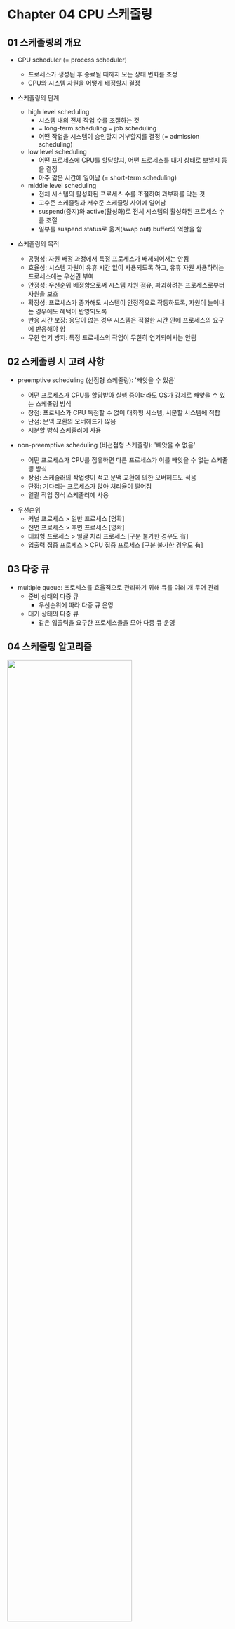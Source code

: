 # Chapter 04 CPU 스케줄링

## 01 스케줄링의 개요

* CPU scheduler (= process scheduler)
  - 프로세스가 생성된 후 종료될 때까지 모든 상태 변화를 조정
  - CPU와 시스템 자원을 어떻게 배정할지 결정

* 스케줄링의 단계
  * high level scheduling
    - 시스템 내의 전체 작업 수를 조절하는 것
    - = long-term scheduling = job scheduling
    - 어떤 작업을 시스템이 승인할지 거부할지를 결정 (= admission scheduling)
  * low level scheduling
    - 어떤 프로세스에 CPU를 할당할지, 어떤 프로세스를 대기 상태로 보낼지 등을 결정
    - 아주 짧은 시간에 일어남 (= short-term scheduling)
  * middle level scheduling
    - 전체 시스템의 활성화된 프로세스 수를 조절하여 과부하를 막는 것
    - 고수준 스케줄링과 저수준 스케줄링 사이에 일어남
    - suspend(중지)와 active(활성화)로 전체 시스템의 활성화된 프로세스 수를 조절
    - 일부를 suspend status로 옮겨(swap out) buffer의 역할을 함

* 스케줄링의 목적
  - 공평성: 자원 배정 과정에서 특정 프로세스가 배제되어서는 안됨
  - 효율성: 시스템 자원이 유휴 시간 없이 사용되도록 하고, 유휴 자원 사용하려는 프로세스에는 우선권 부여
  - 안정성: 우선순위 배정함으로써 시스템 자원 점유, 파괴하려는 프로세스로부터 자원을 보호
  - 확장성: 프로세스가 증가해도 시스템이 안정적으로 작동하도록, 자원이 늘어나는 경우에도 혜택이 반영되도록
  - 반응 시간 보장: 응답이 없는 경우 시스템은 적절한 시간 안에 프로세스의 요구에 반응해야 함
  - 무한 연기 방지: 특정 프로세스의 작업이 무한히 연기되어서는 안됨

## 02 스케줄링 시 고려 사항

- preemptive scheduling (선점형 스케줄링): '빼앗을 수 있음'
  - 어떤 프로세스가 CPU를 할당받아 실행 중이더라도 OS가 강제로 빼앗을 수 있는 스케줄링 방식
  - 장점: 프로세스가 CPU 독점할 수 없어 대화형 시스템, 시분할 시스템에 적합
  - 단점: 문맥 교환의 오버헤드가 많음
  - 시분할 방식 스케줄러에 사용

- non-preemptive scheduling (비선점형 스케줄링): '빼앗을 수 없음'
  - 어떤 프로세스가 CPU를 점유하면 다른 프로세스가 이를 빼앗을 수 없는 스케줄링 방식
  - 장점: 스케줄러의 작업량이 적고 문맥 교환에 의한 오버헤드도 적음
  - 단점: 기다리는 프로세스가 많아 처리율이 떨어짐
  - 일괄 작업 장식 스케줄러에 사용

* 우선순위
  - 커널 프로세스 > 일반 프로세스 [명확]
  - 전면 프로세스 > 후면 프로세스 [명확]
  - 대화형 프로세스 > 일괄 처리 프로세스 [구분 불가한 경우도 有]
  - 입출력 집중 프로세스 > CPU 집중 프로세스 [구분 불가한 경우도 有]

## 03 다중 큐

- multiple queue: 프로세스를 효율적으로 관리하기 위해 큐를 여러 개 두어 관리
  - 준비 상태의 다중 큐
    - 우선순위에 따라 다중 큐 운영
  - 대기 상태의 다중 큐
    - 같은 입출력을 요구한 프로세스들을 모아 다중 큐 운영

## 04 스케줄링 알고리즘

<img src = "https://user-images.githubusercontent.com/23165155/109760631-5d45da00-7c32-11eb-9a21-7631745a20b0.PNG" width = "75%">

* FCFS(First Come First Service) scheduling
  - 준비 큐에 도착한 순서대로 CPU 할당. 큐 하나라 모든 프로세스의 우선순위가 동일함
  - 장점: 알고리즘이 단순하고 공평함
  - 단점: convoy effect(호위 효과)- 실행시간 긴 프로세스가 CPU 차지하면 다른 프로세스는 하염없이 기다려 효율성 떨어짐

* SJF(Shortest Job First) scheduling
  - 준비 큐에 있는 프로세스 중 실행 시간이 가장 짧은 작업부터 CPU 할당
  - 장점: convoy effect를 완화하여 시스템 효율성을 높임
  - 단점
    - OS가 프로세스 종료 시간을 정확하게 예측하기 어려움
    - starvation: aging을 통해 완화

* HRN(Highest Response Ratio Next) scheduling
  - 대기시간과 CPU 사용 시간을 고려하여 우선순위를 결정
  - 우선순위

    <img src = "https://user-images.githubusercontent.com/23165155/109764043-56b96180-7c36-11eb-9d70-2f9066f1a877.PNG" width = "30%">
    
      - 대기시간 ↓↓, CPU 사용시간 ↑↑ -> 우선순위 ↑↑
  - 장점: starvation 완화
  - 단점: 여전히 공평성이 위배되어 많이 사용하지 않음

* RR(Round Robin) scheduling
  - 타임 슬라이스 동안 작업을 완료하지 못하면 준비 큐 맨 뒤(tail)로 가서 자기 차례 기다리는 방식 (우선순위X)
  - 장점: convoy effect 완화
  - 단점: 문맥 교환
    - 타임 슬라이스 큰 경우: FCFS 스케줄링과 다를 게 없어짐
    - 타임 슬라이스 작은 경우: 문맥 교환 너무 자주 일어나 시간 낭비, 성능 떨어짐

* SRT(Shortest Remaining Time) scheduling
  - 기본적으로 RR 사용, 남아 있는 작업 시간이 가장 적은 프로세스를 선택
  - 장점: 성능은 좋을 수 있음
  - 단점: 남은 시간을 주기적으로 계산, 문맥교환 등 추가 작업, 마찬가지로 OS가 프로세스 종료시간 예측 어렵고, starvation

* priority scheduling
  - 비선점형 방식과 선점형 방식에 모두 적용할 수 있음
    - (비선점형 방식) SJF scheduling: 작업 시간 짧은 프로세스에 높은 우선순위 부여
    - (비선점형 방식) HRN scheduling: 작업 시간 짧거나 대기 시간 긴 프로세스에 높은 우선순위 부여
    - (선점형 방식) SRT scheduling: 남은 시간이 짦은 프로세스에 높은 우선순위 부여
  - 고정 우선순위 알고리즘
    - 한 번 우선순위 부여받으면 고정됨. 변하는 시스템 상황 반영 못해 효율성 떨어짐
  - 변동 우선순위 알고리즘
    - 일정 시간마다 우선순위 변함. 시스템 복잡하지만 상황을 반영한 효율적 운영 가능
  - 장점: 우선순위가 시스템의 효율성보다 프로세스의 중요도에 따라 정해짐
  - 단점: 공평성 위배, starvation, 큐 순서를 우선순위에 따라 매번 바꿔야 해서 오버헤드 발생, 효율성 떨어짐

* multilevel queue scheduling
  - 우선순위에 따라 준비 큐를 여러 개 사용하는 방식. 고정형 우선순위. 상단 큐 모든 작업 끝나면 다음 큐의 작업 시작
  - 장점: 우선순위 높은 프로세스 먼저 작동, 우선순위에 따라 타임 슬라이스 조절해 효율 높일 수 있음
  - 단점: 우선순위가 높은 프로세스 때문에 우선순위 낮은 프로세스의 작업이 연기됨

* multilevel feedback queue scheduling
  - 각 단계의 큐에 RR 방식 사용, CPU 사용하고 난 프로세스는 우선순위 하나 낮은 큐의 tail로 들어감
  - 우선순위에 따라 타임 슬라이스 크기가 다름
    - 우선순위 높음-> 타임 슬라이스 크기 ↓↓
    - 우선순위 낮음-> 타임 슬라이스 크기 ↑↑
  - 장점: 우선순위 낮은 프로세스 실행이 연기되는 문제를 완화
